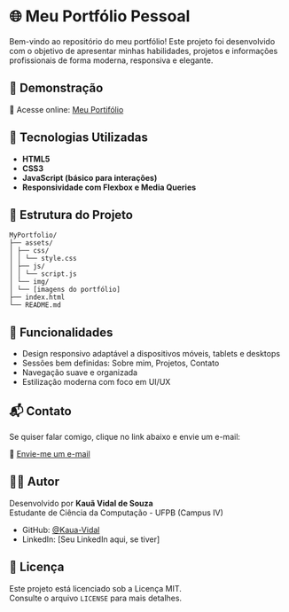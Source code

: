 # 🌐 Meu Portfólio Pessoal

Bem-vindo ao repositório do meu portfólio! Este projeto foi desenvolvido com o objetivo de apresentar minhas habilidades, projetos e informações profissionais de forma moderna, responsiva e elegante.

## 📸 Demonstração

🔗 Acesse online: [Meu Portifólio](https://portfolio-kaua-vidal.netlify.app/)


## 🧪 Tecnologias Utilizadas

- **HTML5**  
- **CSS3**  
- **JavaScript (básico para interações)**  
- **Responsividade com Flexbox e Media Queries**

## 📁 Estrutura do Projeto

```
MyPortfolio/
├── assets/
│ ├── css/
│ │ └── style.css
│ ├── js/
│ │ └── script.js
│ └── img/
│ └── [imagens do portfólio]
├── index.html
└── README.md
```


## 📌 Funcionalidades

- Design responsivo adaptável a dispositivos móveis, tablets e desktops  
- Sessões bem definidas: Sobre mim, Projetos, Contato  
- Navegação suave e organizada  
- Estilização moderna com foco em UI/UX

## 📬 Contato

Se quiser falar comigo, clique no link abaixo e envie um e-mail:

📧 [Envie-me um e-mail](mailto:kaua.vidal@dcx.ufpb.br?subject=Contato%20via%20Portfólio&body=Olá%20Kauã%2C%20gostaria%20de%20falar%20com%20você%20sobre...)


## 👨‍💻 Autor

Desenvolvido por **Kauã Vidal de Souza**  
Estudante de Ciência da Computação - UFPB (Campus IV)

- GitHub: [@Kaua-Vidal](https://github.com/Kaua-Vidal)
- LinkedIn: [Seu LinkedIn aqui, se tiver]

## 📄 Licença

Este projeto está licenciado sob a Licença MIT.  
Consulte o arquivo `LICENSE` para mais detalhes.
